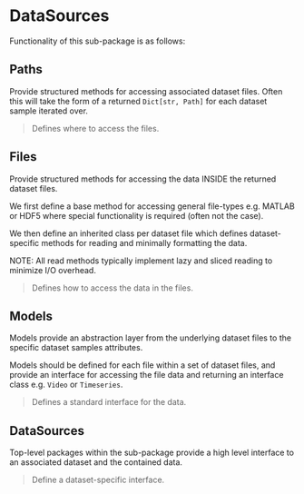 # DataSources
Functionality of this sub-package is as follows:

## Paths
Provide structured methods for accessing associated dataset files. Often this will take the form of a returned `Dict[str, Path]` for each dataset sample iterated over.

> Defines where to access the files.


## Files
Provide structured methods for accessing the data INSIDE the returned dataset files. 

We first define a base method for accessing general file-types e.g. MATLAB or HDF5 where special functionality is required (often not the case).

We then define an inherited class per dataset file which defines dataset-specific methods for reading and minimally formatting the data.

NOTE: All read methods typically implement lazy and sliced reading to minimize I/O overhead.

> Defines how to access the data in the files.


## Models
Models provide an abstraction layer from the underlying dataset files to the specific dataset samples attributes. 

Models should be defined for each file within a set of dataset files, and provide an interface for accessing the file data and returning an interface class e.g. `Video` or `Timeseries`.

> Defines a standard interface for the data.


## DataSources
Top-level packages within the sub-package provide a high level interface to an associated dataset and the contained data.

> Define a dataset-specific interface.
